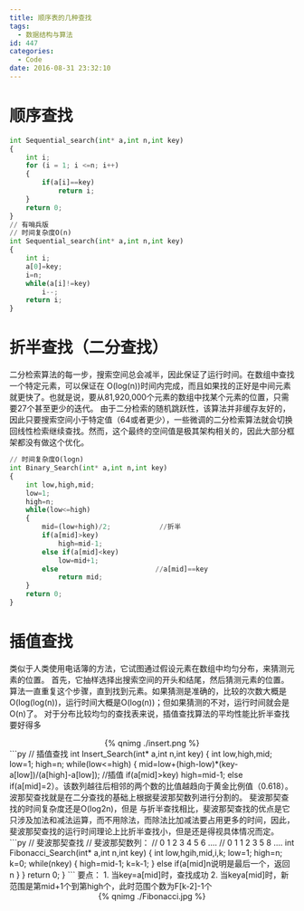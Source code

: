 ```yaml
---
title: 顺序表的几种查找
tags:
  - 数据结构与算法
id: 447
categories:
  - Code
date: 2016-08-31 23:32:10
---
```

# 顺序查找
```py
int Sequential_search(int* a,int n,int key)
{
    int i;
    for (i = 1; i <=n; i++)
    {
        if(a[i]==key)
            return i;
    }
    return 0;
}
// 有哨兵版
// 时间复杂度O(n)
int Sequential_search(int* a,int n,int key)
{
    int i;
    a[0]=key;
    i=n;
    while(a[i]!=key)
        i--;
    return i;
}
```
# 折半查找（二分查找）
二分检索算法的每一步，搜索空间总会减半，因此保证了运行时间。在数组中查找一个特定元素，可以保证在 O(log(n))时间内完成，而且如果找的正好是中间元素就更快了。也就是说，要从81,920,000个元素的数组中找某个元素的位置，只需要27个甚至更少的迭代。
由于二分检索的随机跳跃性，该算法并非缓存友好的，因此只要搜索空间小于特定值（64或者更少），一些微调的二分检索算法就会切换回线性检索继续查找。然而，这个最终的空间值是极其架构相关的，因此大部分框架都没有做这个优化。
```py
// 时间复杂度O(logn)
int Binary_Search(int* a,int n,int key)
{
    int low,high,mid;
    low=1;
    high=n;
    while(low<=high)
    {
        mid=(low+high)/2;            //折半
        if(a[mid]>key)
            high=mid-1;
        else if(a[mid]<key)
            low=mid+1;
        else                        //a[mid]==key
            return mid;
    }
    return 0;
}
```
# 插值查找
类似于人类使用电话簿的方法，它试图通过假设元素在数组中均匀分布，来猜测元素的位置。
首先，它抽样选择出搜索空间的开头和结尾，然后猜测元素的位置。算法一直重复这个步骤，直到找到元素。如果猜测是准确的，比较的次数大概是O(log(log(n))，运行时间大概是O(log(n))；但如果猜测的不对，运行时间就会是O(n)了。
对于分布比较均匀的查找表来说，插值查找算法的平均性能比折半查找要好得多
<div align=center>
{% qnimg ./insert.png %}
</div>
```py
// 插值查找
int Insert_Search(int* a,int n,int key)
{
    int low,high,mid;
    low=1;
    high=n;
    while(low<=high)
    {
        mid=low+(high-low)*(key-a[low])/(a[high]-a[low]);            //插值
        if(a[mid]>key)
            high=mid-1;
        else if(a[mid]<key)
            low=mid+1;
        else                        //a[mid]==key
            return mid;
    }
    return 0;
}
```
# 斐波那契查找
在数学上，斐波那契被递归方法如下定义：F(1)=1，F(2)=1，F(n)=f(n-1)+F(n-2) （n>=2）。该数列越往后相邻的两个数的比值越趋向于黄金比例值（0.618）。
波那契查找就是在二分查找的基础上根据斐波那契数列进行分割的。
斐波那契查找的时间复杂度还是O(log2n)，但是 与折半查找相比，斐波那契查找的优点是它只涉及加法和减法运算，而不用除法，而除法比加减法要占用更多的时间，因此，斐波那契查找的运行时间理论上比折半查找小，但是还是得视具体情况而定。
```py
// 斐波那契查找
// 斐波那契数列：
// 0    1     2     3     4     5     6    ....
// 0    1     1     2     3     5     8    ....
int Fibonacci_Search(int* a,int n,int key)
{
    int low,hgih,mid,i,k;
    low=1;
    high=n;
    k=0;
    while(n<F[k]-1)            //计算n位于斐波那契数列的位置
        k++;
    for(i=n;i<F[k]-1;i++)    //对不满的数值补全，防止数组越界
        a[i]=a[n];
    while(low<=high)
    {
        mid=low+F[k-1]-1;
        if(a[mid]>key)
        {
            high=mid-1;
            k=k-1;
        }
        else if(a[mid]<key)
        {
            low=mid+1;
            k=k-2;
        }
        else
        {
            if(mid<n)
                return mid;
            else
                return n;        //mid>n说明是最后一个，返回n
        }
    }
    return 0;
}
```
要点：
1.  当key=a[mid]时，查找成功
2.  当key<a[mid]时，新范围是第low个到第mid-1个，此时范围个数为F[k-1]-1个
3.  当key>a[mid]时，新范围是第mid+1个到第high个，此时范围个数为F[k-2]-1个
<div align=center>
{% qnimg ./Fibonacci.jpg %}
</div>